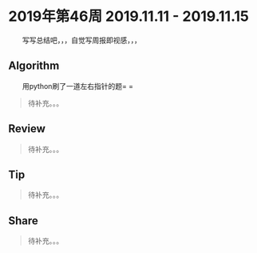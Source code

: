 # 2019年第46周 2019.11.11 - 2019.11.15

&emsp;&emsp;写写总结吧，，，自觉写周报即视感，，，

## Algorithm

&emsp;&emsp;用python刷了一道左右指针的题= =
> 待补充。。。


## Review

> 待补充。。。

## Tip

> 待补充。。。

## Share

> 待补充。。。